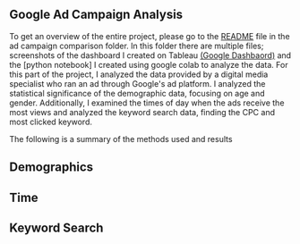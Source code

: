 ## Google Ad Campaign Analysis

To get an overview of the entire project, please go to the [README](https://github.com/ariannalangton/Portfolio/blob/main/ad_campaign_comparison/README.md) file in the ad campaign comparison folder. In this folder there are multiple files; screenshots of the dashboard I created on Tableau [(Google Dashbaord)](https://public.tableau.com/app/profile/arianna.langton5684/viz/GoogleAdCampaignAnalysis/Story1#1) and the [python notebook] I created using google colab to analyze the data. For this part of the project, I analyzed the data provided by a digital media specialist who ran an ad through Google's ad platform. I analyzed the statistical significance of the demographic data, focusing on age and gender. Additionally, I examined the times of day when the ads receive the most views and analyzed the keyword search data, finding the CPC and most clicked keyword.

The following is a summary of the methods used and results

## Demographics
## Time
## Keyword Search

